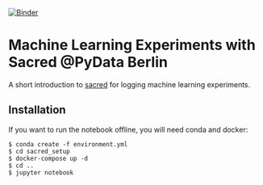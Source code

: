 [![Binder](https://mybinder.org/badge_logo.svg)](https://mybinder.org/v2/gh/JarnoRFB/pydata_berlin_sacred/master)

# Machine Learning Experiments with Sacred @PyData Berlin
A short introduction to [sacred](https://github.com/IDSIA/sacred) for logging machine learning experiments.

## Installation
If you want to run the notebook offline, you will need conda and docker:

    $ conda create -f environment.yml
    $ cd sacred_setup
    $ docker-compose up -d
    $ cd ..
    $ jupyter notebook